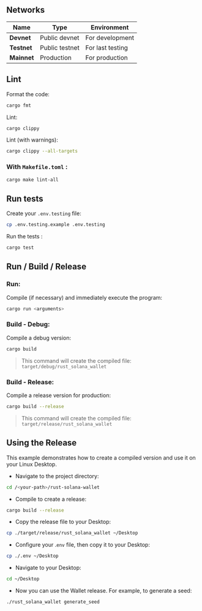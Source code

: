 ## Networks

| Name         | Type              | Environment      |
|--------------|-------------------|------------------|
| **Devnet**   | Public devnet     | For development  |
| **Testnet**  | Public testnet    | For last testing |
| **Mainnet**  | Production        | For production   |



## Lint

Format the code:

```bash
cargo fmt
```

Lint:

```bash
cargo clippy
```

Lint (with warnings):

```bash
cargo clippy --all-targets
```

### With `Makefile.toml` :

```bash
cargo make lint-all
```



## Run tests

Create your ```.env.testing``` file:

```bash
cp .env.testing.example .env.testing
```

Run the tests :

```bash
cargo test
```



## Run / Build / Release

### Run:

Compile (if necessary) and immediately execute the program:

```bash
cargo run <arguments>
```


### Build - Debug:

Compile a debug version:

```bash
cargo build
```

> This command will create the compiled file: `target/debug/rust_solana_wallet`


### Build - Release:

Compile a release version for production:

```bash
cargo build --release
```

> This command will create the compiled file: `target/release/rust_solana_wallet`



## Using the Release

This example demonstrates how to create a compiled version and use it on your Linux Desktop.

- Navigate to the project directory:

```bash
cd /<your-path>/rust-solana-wallet
```

- Compile to create a release:

```bash
cargo build --release
```

- Copy the release file to your Desktop:

```bash
cp ./target/release/rust_solana_wallet ~/Desktop
```

- Configure your .`env` file, then copy it to your Desktop:

```bash
cp ./.env ~/Desktop
```

- Navigate to your Desktop:

```bash
cd ~/Desktop
```

- Now you can use the Wallet release. For example, to generate a seed:

```bash
./rust_solana_wallet generate_seed
```
